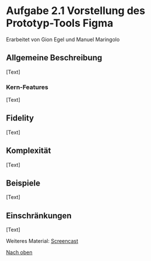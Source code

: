 # Aufgabe 2.1  Vorstellung des Prototyp-Tools Figma

Erarbeitet von Gion Egel und Manuel Maringolo

## Allgemeine Beschreibung

[Text]

### Kern-Features

[Text]

## Fidelity

[Text]

## Komplexität

[Text]

## Beispiele

[Text]

## Einschränkungen

[Text]


Weiteres Material:
[Screencast](#)

[Nach oben](#top)
